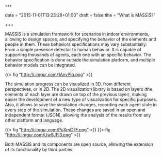  	+++
date = "2015-11-01T13:23:29+01:00"
draft = false
title = "What is MASSIS?"

+++

MASSIS is a simulation framework for scenarios in indoor environments, allowing to design spaces, and specifying the behavior of the elements and people in them. These behaviors specifications may vary substantially: From a simple presence detector to human behavior. It is capable of supporting thousands of agents, each one with an specific behavior. The behavior specification is done outside the simulation platform, and multiple behavior models can be integrated.

{{< fig "http://i.imgur.com/1AnvPlq.png" >}}

The simulation progress can be visualized in 3D, from different perspectives, or in 2D. The 2D visualization library is based on layers (the elements of each layer are drawn on top of the previous layer), making easier the development of a new type of visualization for specific purposes. Also, it allows to save the simulation changes, recording each agent state in every step of the simulation. These changes are saved in an open and independent format (JSON), allowing the analysis of the results from any other platform and language.

{{< fig "http://i.imgur.com/PuXmC7F.png" >}}
{{< fig "http://i.imgur.com/Uw6JFi3.png" >}}

Both MASSIS and its components are open source, allowing the extension of its functionality by third parties.